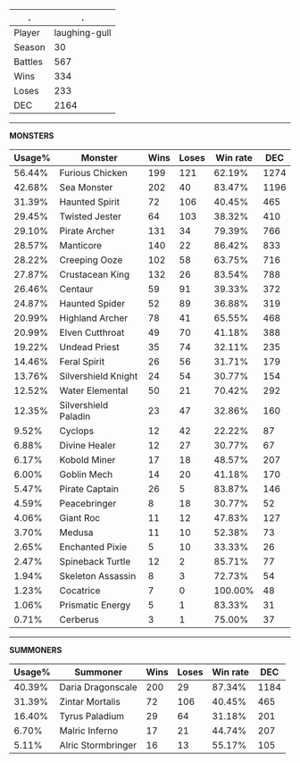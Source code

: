 .|.
|-|-
Player|laughing-gull
Season|30
Battles|567
Wins|334
Loses|233
DEC|2164

---
**MONSTERS**

Usage%|Monster|Wins|Loses|Win rate|DEC|
-|-|-|-|-|-|
56.44%|Furious Chicken|199|121|62.19%|1274|
42.68%|Sea Monster|202|40|83.47%|1196|
31.39%|Haunted Spirit|72|106|40.45%|465|
29.45%|Twisted Jester|64|103|38.32%|410|
29.10%|Pirate Archer|131|34|79.39%|766|
28.57%|Manticore|140|22|86.42%|833|
28.22%|Creeping Ooze|102|58|63.75%|716|
27.87%|Crustacean King|132|26|83.54%|788|
26.46%|Centaur|59|91|39.33%|372|
24.87%|Haunted Spider|52|89|36.88%|319|
20.99%|Highland Archer|78|41|65.55%|468|
20.99%|Elven Cutthroat|49|70|41.18%|388|
19.22%|Undead Priest|35|74|32.11%|235|
14.46%|Feral Spirit|26|56|31.71%|179|
13.76%|Silvershield Knight|24|54|30.77%|154|
12.52%|Water Elemental|50|21|70.42%|292|
12.35%|Silvershield Paladin|23|47|32.86%|160|
9.52%|Cyclops|12|42|22.22%|87|
6.88%|Divine Healer|12|27|30.77%|67|
6.17%|Kobold Miner|17|18|48.57%|207|
6.00%|Goblin Mech|14|20|41.18%|170|
5.47%|Pirate Captain|26|5|83.87%|146|
4.59%|Peacebringer|8|18|30.77%|52|
4.06%|Giant Roc|11|12|47.83%|127|
3.70%|Medusa|11|10|52.38%|73|
2.65%|Enchanted Pixie|5|10|33.33%|26|
2.47%|Spineback Turtle|12|2|85.71%|77|
1.94%|Skeleton Assassin|8|3|72.73%|54|
1.23%|Cocatrice|7|0|100.00%|48|
1.06%|Prismatic Energy|5|1|83.33%|31|
0.71%|Cerberus|3|1|75.00%|37|

---
**SUMMONERS**

Usage%|Summoner|Wins|Loses|Win rate|DEC|
-|-|-|-|-|-|
40.39%|Daria Dragonscale|200|29|87.34%|1184|
31.39%|Zintar Mortalis|72|106|40.45%|465|
16.40%|Tyrus Paladium|29|64|31.18%|201|
6.70%|Malric Inferno|17|21|44.74%|207|
5.11%|Alric Stormbringer|16|13|55.17%|105|
